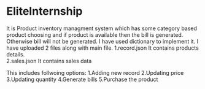 # EliteInternship
It is Product inventory managment system which has some category based product choosing and if product is available then the bill is generated. Otherwise bill will not be generated. I have used dictionary to implement it.
I have uploaded 2 files along with main file. 
1.record.json
    It contains products details.<br>
2.sales.json
    It contains sales data

This includes follwoing options:
1.Adding new record
2.Updating price
3.Updating quantity
4.Generate bills
5.Purchase the product

